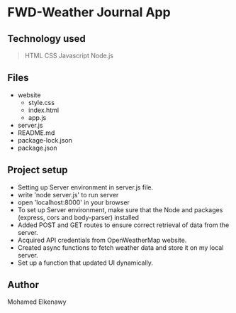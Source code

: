 # FWD-Weather Journal App

## Technology used
> HTML
> CSS
> Javascript 
> Node.js

## Files
- website
    - style.css
    - index.html
    - app.js
- server.js
- README.md
- package-lock.json
- package.json

## Project setup
- Setting up Server environment in server.js file.
- write 'node server.js' to run server
- open 'localhost:8000' in your browser
- To set up Server environment, make sure that the Node and packages (express, cors and body-parser) installed
- Added POST and GET routes to ensure correct retrieval of data from the server.
- Acquired API credentials from OpenWeatherMap website.
- Created async functions to fetch weather data and store it on my local server.
- Set up a function that updated UI dynamically.


## Author
Mohamed Elkenawy
